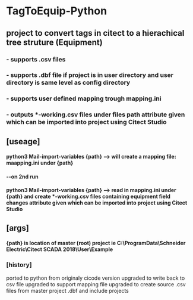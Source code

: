 #       TagToEquip-Python
## project to convert tags in citect to a hierachical tree struture (Equipment)
### - supports .csv files
### - supports .dbf file if project is in user directory and user directory is same level as config directory
### - supports user defined mapping trough mapping.ini
### - outputs *-working.csv files under files path attribute given which can be imported into project using Citect Studio

## [useage]
#### python3  Mail-import-variables {path}    --> will create a mapping file: maapping.ini under {path}
#### --on 2nd run 
#### python3  Mail-import-variables {path}    --> read in mapping.ini under {path} and create *-working.csv files containing equipment field changes attribute given which can be imported into project using Citect Studio 

## [args]
#### {path} is location of master (root) project ie C:\ProgramData\Schneider Electric\Citect SCADA 2018\User\Example

### [history]
 ported to python from originaly cicode version
 upgraded to write back to csv file
 upgraded to support mapping file
 upgraded to create source .csv files from master project .dbf and include projects
